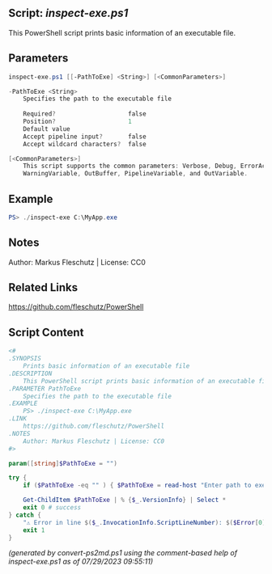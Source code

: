 ## Script: *inspect-exe.ps1*

This PowerShell script prints basic information of an executable file.

## Parameters
```powershell
inspect-exe.ps1 [[-PathToExe] <String>] [<CommonParameters>]

-PathToExe <String>
    Specifies the path to the executable file
    
    Required?                    false
    Position?                    1
    Default value                
    Accept pipeline input?       false
    Accept wildcard characters?  false

[<CommonParameters>]
    This script supports the common parameters: Verbose, Debug, ErrorAction, ErrorVariable, WarningAction, 
    WarningVariable, OutBuffer, PipelineVariable, and OutVariable.
```

## Example
```powershell
PS> ./inspect-exe C:\MyApp.exe

```

## Notes
Author: Markus Fleschutz | License: CC0

## Related Links
https://github.com/fleschutz/PowerShell

## Script Content
```powershell
<#
.SYNOPSIS
	Prints basic information of an executable file
.DESCRIPTION
	This PowerShell script prints basic information of an executable file.
.PARAMETER PathToExe
	Specifies the path to the executable file
.EXAMPLE
	PS> ./inspect-exe C:\MyApp.exe
.LINK
	https://github.com/fleschutz/PowerShell
.NOTES
	Author: Markus Fleschutz | License: CC0
#>

param([string]$PathToExe = "")

try {
	if ($PathToExe -eq "" ) { $PathToExe = read-host "Enter path to executable file" }

	Get-ChildItem $PathToExe | % {$_.VersionInfo} | Select *
	exit 0 # success
} catch {
	"⚠️ Error in line $($_.InvocationInfo.ScriptLineNumber): $($Error[0])"
	exit 1
}
```

*(generated by convert-ps2md.ps1 using the comment-based help of inspect-exe.ps1 as of 07/29/2023 09:55:11)*

